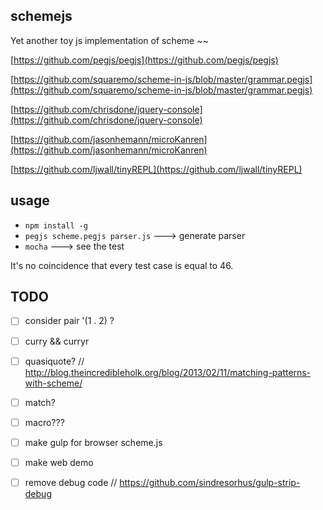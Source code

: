 ## schemejs

Yet another toy js implementation of scheme ~~ 

[https://github.com/pegjs/pegjs](https://github.com/pegjs/pegjs)

[https://github.com/squaremo/scheme-in-js/blob/master/grammar.pegjs](https://github.com/squaremo/scheme-in-js/blob/master/grammar.pegjs)

[https://github.com/chrisdone/jquery-console](https://github.com/chrisdone/jquery-console)

[https://github.com/jasonhemann/microKanren](https://github.com/jasonhemann/microKanren)

[https://github.com/ljwall/tinyREPL](https://github.com/ljwall/tinyREPL)



## usage
* `npm install -g`
* `pegjs scheme.pegjs parser.js`  ---> generate parser
* `mocha`  ---> see the test

It's no coincidence that every test case is equal to 46.

## TODO

- [ ] consider pair '(1 . 2) ?
- [ ] curry && curryr

- [ ] quasiquote?
// http://blog.theincredibleholk.org/blog/2013/02/11/matching-patterns-with-scheme/
- [ ] match?
- [ ] macro???

- [ ] make gulp for browser scheme.js
- [ ] make web demo
- [ ] remove debug code // https://github.com/sindresorhus/gulp-strip-debug


